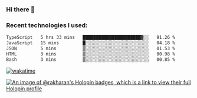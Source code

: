 ### Hi there 👋

### Recent technologies I used:
<!--START_SECTION:waka-->

```txt
TypeScript   5 hrs 33 mins   ██████████████████████▓░░   91.26 %
JavaScript   15 mins         █░░░░░░░░░░░░░░░░░░░░░░░░   04.18 %
JSON         5 mins          ▒░░░░░░░░░░░░░░░░░░░░░░░░   01.53 %
HTML         3 mins          ▒░░░░░░░░░░░░░░░░░░░░░░░░   00.98 %
Bash         3 mins          ▒░░░░░░░░░░░░░░░░░░░░░░░░   00.85 %
```

<!--END_SECTION:waka-->
[![wakatime](https://wakatime.com/badge/user/fe50d444-0cee-4d14-a0b3-b9e8509eb4d0.svg)](https://wakatime.com/@fe50d444-0cee-4d14-a0b3-b9e8509eb4d0)

[![An image of @rakharan's Holopin badges, which is a link to view their full Holopin profile](https://holopin.me/rakharan)](https://holopin.io/@rakharan)
